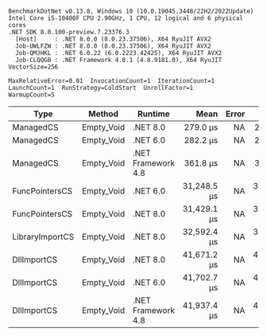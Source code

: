 ```

BenchmarkDotNet v0.13.8, Windows 10 (10.0.19045.3448/22H2/2022Update)
Intel Core i5-10400F CPU 2.90GHz, 1 CPU, 12 logical and 6 physical cores
.NET SDK 8.0.100-preview.7.23376.3
  [Host]     : .NET 8.0.0 (8.0.23.37506), X64 RyuJIT AVX2
  Job-UWLFZW : .NET 8.0.0 (8.0.23.37506), X64 RyuJIT AVX2
  Job-QMJHKL : .NET 6.0.22 (6.0.2223.42425), X64 RyuJIT AVX2
  Job-CLQQGB : .NET Framework 4.8.1 (4.8.9181.0), X64 RyuJIT VectorSize=256

MaxRelativeError=0.01  InvocationCount=1  IterationCount=1  
LaunchCount=1  RunStrategy=ColdStart  UnrollFactor=1  
WarmupCount=5  

```
| Type            | Method     | Runtime            | Mean        | Error | Median      | Min         | Max         | Allocated |
|---------------- |----------- |------------------- |------------:|------:|------------:|------------:|------------:|----------:|
| ManagedCS       | Empty_Void | .NET 8.0           |    279.0 μs |    NA |    279.0 μs |    279.0 μs |    279.0 μs |     400 B |
| ManagedCS       | Empty_Void | .NET 6.0           |    282.2 μs |    NA |    282.2 μs |    282.2 μs |    282.2 μs |     640 B |
| ManagedCS       | Empty_Void | .NET Framework 4.8 |    361.8 μs |    NA |    361.8 μs |    361.8 μs |    361.8 μs |         - |
| FuncPointersCS  | Empty_Void | .NET 6.0           | 31,248.5 μs |    NA | 31,248.5 μs | 31,248.5 μs | 31,248.5 μs |     640 B |
| FuncPointersCS  | Empty_Void | .NET 8.0           | 31,429.1 μs |    NA | 31,429.1 μs | 31,429.1 μs | 31,429.1 μs |     400 B |
| LibraryImportCS | Empty_Void | .NET 8.0           | 32,592.4 μs |    NA | 32,592.4 μs | 32,592.4 μs | 32,592.4 μs |     400 B |
| DllImportCS     | Empty_Void | .NET 8.0           | 41,671.2 μs |    NA | 41,671.2 μs | 41,671.2 μs | 41,671.2 μs |     400 B |
| DllImportCS     | Empty_Void | .NET 6.0           | 41,702.7 μs |    NA | 41,702.7 μs | 41,702.7 μs | 41,702.7 μs |     640 B |
| DllImportCS     | Empty_Void | .NET Framework 4.8 | 41,937.4 μs |    NA | 41,937.4 μs | 41,937.4 μs | 41,937.4 μs |         - |
